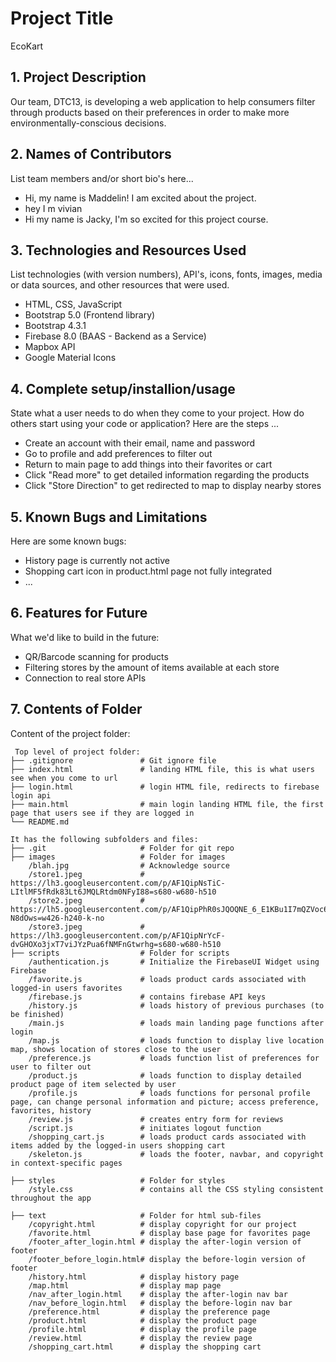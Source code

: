# Project Title
EcoKart

## 1. Project Description
Our team, DTC13, is developing a web application to help consumers filter through products based on their preferences in order to make more environmentally-conscious decisions.

## 2. Names of Contributors
List team members and/or short bio's here... 
- Hi, my name is Maddelin! I am excited about the project.
- hey I m vivian
- Hi my name is Jacky, I'm so excited for this project course.

## 3. Technologies and Resources Used

List technologies (with version numbers), API's, icons, fonts, images, media or data sources, and other resources that were used.

- HTML, CSS, JavaScript
- Bootstrap 5.0 (Frontend library)
- Bootstrap 4.3.1
- Firebase 8.0 (BAAS - Backend as a Service)
- Mapbox API
- Google Material Icons

## 4. Complete setup/installion/usage

State what a user needs to do when they come to your project. How do others start using your code or application?
Here are the steps ...

- Create an account with their email, name and password
- Go to profile and add preferences to filter out
- Return to main page to add things into their favorites or cart
- Click "Read more" to get detailed information regarding the products
- Click "Store Direction" to get redirected to map to display nearby stores

## 5. Known Bugs and Limitations

Here are some known bugs:

- History page is currently not active
- Shopping cart icon in product.html page not fully integrated
- ...

## 6. Features for Future

What we'd like to build in the future:

- QR/Barcode scanning for products
- Filtering stores by the amount of items available at each store
- Connection to real store APIs

## 7. Contents of Folder

Content of the project folder:

```
 Top level of project folder:
├── .gitignore               # Git ignore file
├── index.html               # landing HTML file, this is what users see when you come to url
├── login.html               # login HTML file, redirects to firebase login api
├── main.html                # main login landing HTML file, the first page that users see if they are logged in
└── README.md

It has the following subfolders and files:
├── .git                     # Folder for git repo
├── images                   # Folder for images
    /blah.jpg                # Acknowledge source
    /store1.jpeg             # https://lh3.googleusercontent.com/p/AF1QipNsTiC-LItlMF5fRdk83Lt6JMQLRtdm0NFyI88=s680-w680-h510
    /store2.jpeg             # https://lh5.googleusercontent.com/p/AF1QipPhR0sJQOQNE_6_E1KBu1I7mQZVoc6Z7-N8dOws=w426-h240-k-no
    /store3.jpeg             # https://lh3.googleusercontent.com/p/AF1QipNrYcF-dvGHOXo3jxT7viJYzPua6fNMFnGtwrhg=s680-w680-h510
├── scripts                  # Folder for scripts
    /authentication.js       # Initialize the FirebaseUI Widget using Firebase
    /favorite.js             # loads product cards associated with logged-in users favorites
    /firebase.js             # contains firebase API keys
    /history.js              # loads history of previous purchases (to be finished)
    /main.js                 # loads main landing page functions after login
    /map.js                  # loads function to display live location map, shows location of stores close to the user
    /preference.js           # loads function list of preferences for user to filter out
    /product.js              # loads function to display detailed product page of item selected by user
    /profile.js              # loads functions for personal profile page, can change personal information and picture; access preference, favorites, history
    /review.js               # creates entry form for reviews
    /script.js               # initiates logout function
    /shopping_cart.js        # loads product cards associated with items added by the logged-in users shopping cart
    /skeleton.js             # loads the footer, navbar, and copyright in context-specific pages

├── styles                   # Folder for styles
    /style.css               # contains all the CSS styling consistent throughout the app

├── text                     # Folder for html sub-files
    /copyright.html          # display copyright for our project
    /favorite.html           # display base page for favorites page
    /footer_after_login.html # display the after-login version of footer
    /footer_before_login.html# display the before-login version of footer
    /history.html            # display history page
    /map.html                # display map page
    /nav_after_login.html    # display the after-login nav bar
    /nav_before_login.html   # display the before-login nav bar
    /preference.html         # display the preference page
    /product.html            # display the product page
    /profile.html            # display the profile page
    /review.html             # display the review page
    /shopping_cart.html      # display the shopping cart

